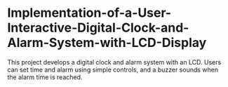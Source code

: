 # Implementation-of-a-User-Interactive-Digital-Clock-and-Alarm-System-with-LCD-Display
This project develops a digital clock and alarm system with an LCD. Users can set time and alarm using simple controls, and a buzzer sounds when the alarm time is reached.
